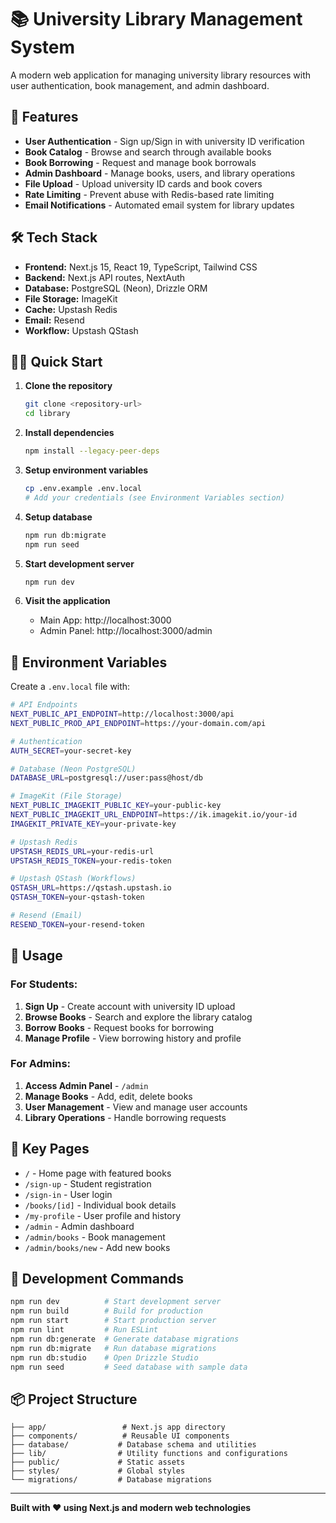 # 📚 University Library Management System

A modern web application for managing university library resources with user authentication, book management, and admin dashboard.

## 🚀 Features

- **User Authentication** - Sign up/Sign in with university ID verification
- **Book Catalog** - Browse and search through available books
- **Book Borrowing** - Request and manage book borrowals
- **Admin Dashboard** - Manage books, users, and library operations
- **File Upload** - Upload university ID cards and book covers
- **Rate Limiting** - Prevent abuse with Redis-based rate limiting
- **Email Notifications** - Automated email system for library updates

## 🛠️ Tech Stack

- **Frontend:** Next.js 15, React 19, TypeScript, Tailwind CSS
- **Backend:** Next.js API routes, NextAuth
- **Database:** PostgreSQL (Neon), Drizzle ORM
- **File Storage:** ImageKit
- **Cache:** Upstash Redis
- **Email:** Resend
- **Workflow:** Upstash QStash

## 🏃‍♂️ Quick Start

1. **Clone the repository**
   ```bash
   git clone <repository-url>
   cd library
   ```

2. **Install dependencies**
   ```bash
   npm install --legacy-peer-deps
   ```

3. **Setup environment variables**
   ```bash
   cp .env.example .env.local
   # Add your credentials (see Environment Variables section)
   ```

4. **Setup database**
   ```bash
   npm run db:migrate
   npm run seed
   ```

5. **Start development server**
   ```bash
   npm run dev
   ```

6. **Visit the application**
   - Main App: http://localhost:3000
   - Admin Panel: http://localhost:3000/admin

## 🔑 Environment Variables

Create a `.env.local` file with:

```bash
# API Endpoints
NEXT_PUBLIC_API_ENDPOINT=http://localhost:3000/api
NEXT_PUBLIC_PROD_API_ENDPOINT=https://your-domain.com/api

# Authentication
AUTH_SECRET=your-secret-key

# Database (Neon PostgreSQL)
DATABASE_URL=postgresql://user:pass@host/db

# ImageKit (File Storage)
NEXT_PUBLIC_IMAGEKIT_PUBLIC_KEY=your-public-key
NEXT_PUBLIC_IMAGEKIT_URL_ENDPOINT=https://ik.imagekit.io/your-id
IMAGEKIT_PRIVATE_KEY=your-private-key

# Upstash Redis
UPSTASH_REDIS_URL=your-redis-url
UPSTASH_REDIS_TOKEN=your-redis-token

# Upstash QStash (Workflows)
QSTASH_URL=https://qstash.upstash.io
QSTASH_TOKEN=your-qstash-token

# Resend (Email)
RESEND_TOKEN=your-resend-token
```

## 📱 Usage

### For Students:
1. **Sign Up** - Create account with university ID upload
2. **Browse Books** - Search and explore the library catalog
3. **Borrow Books** - Request books for borrowing
4. **Manage Profile** - View borrowing history and profile

### For Admins:
1. **Access Admin Panel** - `/admin`
2. **Manage Books** - Add, edit, delete books
3. **User Management** - View and manage user accounts
4. **Library Operations** - Handle borrowing requests

## 🎯 Key Pages

- `/` - Home page with featured books
- `/sign-up` - Student registration
- `/sign-in` - User login
- `/books/[id]` - Individual book details
- `/my-profile` - User profile and history
- `/admin` - Admin dashboard
- `/admin/books` - Book management
- `/admin/books/new` - Add new books

## 🔧 Development Commands

```bash
npm run dev          # Start development server
npm run build        # Build for production
npm run start        # Start production server
npm run lint         # Run ESLint
npm run db:generate  # Generate database migrations
npm run db:migrate   # Run database migrations
npm run db:studio    # Open Drizzle Studio
npm run seed         # Seed database with sample data
```

## 📦 Project Structure

```
├── app/                 # Next.js app directory
├── components/          # Reusable UI components
├── database/           # Database schema and utilities
├── lib/                # Utility functions and configurations
├── public/             # Static assets
├── styles/             # Global styles
└── migrations/         # Database migrations
```

---

**Built with ❤️ using Next.js and modern web technologies**
